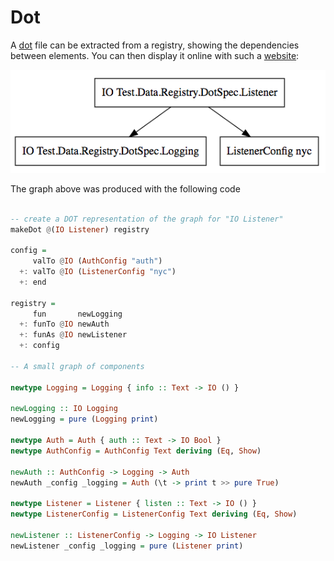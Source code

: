 # Dot

A [dot](https://en.wikipedia.org/wiki/DOT_(graph_description_language)) file can be extracted from a registry, showing the dependencies between elements.
You can then display it online with such a [website](http://www.webgraphviz.com/):
<p/>
<img src="./images/dot-example.png" border="0"/>

The graph above was produced with the following code
```haskell

-- create a DOT representation of the graph for "IO Listener"
makeDot @(IO Listener) registry

config =
     valTo @IO (AuthConfig "auth")
  +: valTo @IO (ListenerConfig "nyc")
  +: end

registry =
     fun       newLogging
  +: funTo @IO newAuth
  +: funAs @IO newListener
  +: config

-- A small graph of components

newtype Logging = Logging { info :: Text -> IO () }

newLogging :: IO Logging
newLogging = pure (Logging print)

newtype Auth = Auth { auth :: Text -> IO Bool }
newtype AuthConfig = AuthConfig Text deriving (Eq, Show)

newAuth :: AuthConfig -> Logging -> Auth
newAuth _config _logging = Auth (\t -> print t >> pure True)

newtype Listener = Listener { listen :: Text -> IO () }
newtype ListenerConfig = ListenerConfig Text deriving (Eq, Show)

newListener :: ListenerConfig -> Logging -> IO Listener
newListener _config _logging = pure (Listener print)
```
